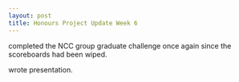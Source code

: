 ```yaml
---
layout: post
title: Honours Project Update Week 6
---
```


completed the NCC group graduate challenge once again since the scoreboards had been wiped.

wrote presentation.

